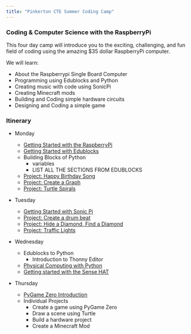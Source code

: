 ```yaml
---
title: "Pinkerton CTE Summer Coding Camp"
---
```


### Coding & Computer Science with the RaspberryPi

This four day camp will introduce you to the exciting, challenging, and fun field of coding using the amazing $35 dollar RaspberryPi computer.

We will learn:

- About the Raspberrypi Single Board Computer
- Programming using Edublocks and Python
- Creating music with code using SonicPi
- Creating Minecraft mods
- Building and Coding simple hardware circuits
- Designing and Coding a simple game

### Itinerary

- Monday
  - [Getting Started with the RaspberryPi](https://projects.raspberrypi.org/en/projects/raspberry-pi-getting-started)
  - [Getting Started with Edublocks](https://learn.edublocks.org/tutorial/getting-started-py#0)
  - Building Blocks of Python
      - variables
      - LIST ALL THE SECTIONS FROM EDUBLOCKS
  - [Project: Happy Birthday Song](https://learn.edublocks.org/tutorial/happy-birthday#0)
  - [Project: Create a Graph](https://learn.edublocks.org/tutorial/create-a-graph#0)
  - [Project: Turtle Spirals](https://learn.edublocks.org/tutorial/turtle-spiral#0)

- Tuesday
  - [Getting Started with Sonic Pi](https://projects.raspberrypi.org/en/projects/getting-started-with-sonic-pi)
  - [Project: Create a drum beat](https://learn.edublocks.org/tutorial/create-a-drum-beat#0)
  - [Project: Hide a Diamond, Find a Diamond](https://learn.edublocks.org/tutorial/hide-a-diamond#0)
  - [Project: Traffic Lights](https://learn.edublocks.org/tutorial/traffic-lights#0)

- Wednesday
  - Edublocks to Python
      - Introduction to Thonny Editor
  - [Physical Computing with Python](https://projects.raspberrypi.org/en/projects/physical-computing)
  - [Getting started with the Sense HAT](https://projects.raspberrypi.org/en/projects/getting-started-with-the-sense-hat)


- Thursday
  - [PyGame Zero Introduction](https://pygame-zero.readthedocs.io/en/stable/introduction.html)
  - Individual Projects
      - Create a game using PyGame Zero
      - Draw a scene using Turtle
      - Build a hardware project
      - Create a Minecraft Mod
